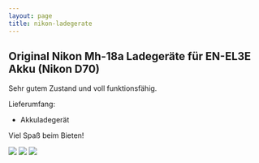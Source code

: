 ```yaml
---
layout: page
title: nikon-ladegerate 
---
```


## Original Nikon Mh-18a Ladegeräte für EN-EL3E Akku (Nikon D70)

Sehr gutem Zustand und voll funktionsfähig.

Lieferumfang:

- Akkuladegerät

Viel Spaß beim Bieten!

![](http://ruvido.github.io/ebay/img/nikon-ladegerate-1.jpeg)
![](http://ruvido.github.io/ebay/img/nikon-ladegerate-2.jpeg)
![](http://ruvido.github.io/ebay/img/nikon-ladegerate-3.jpeg)
